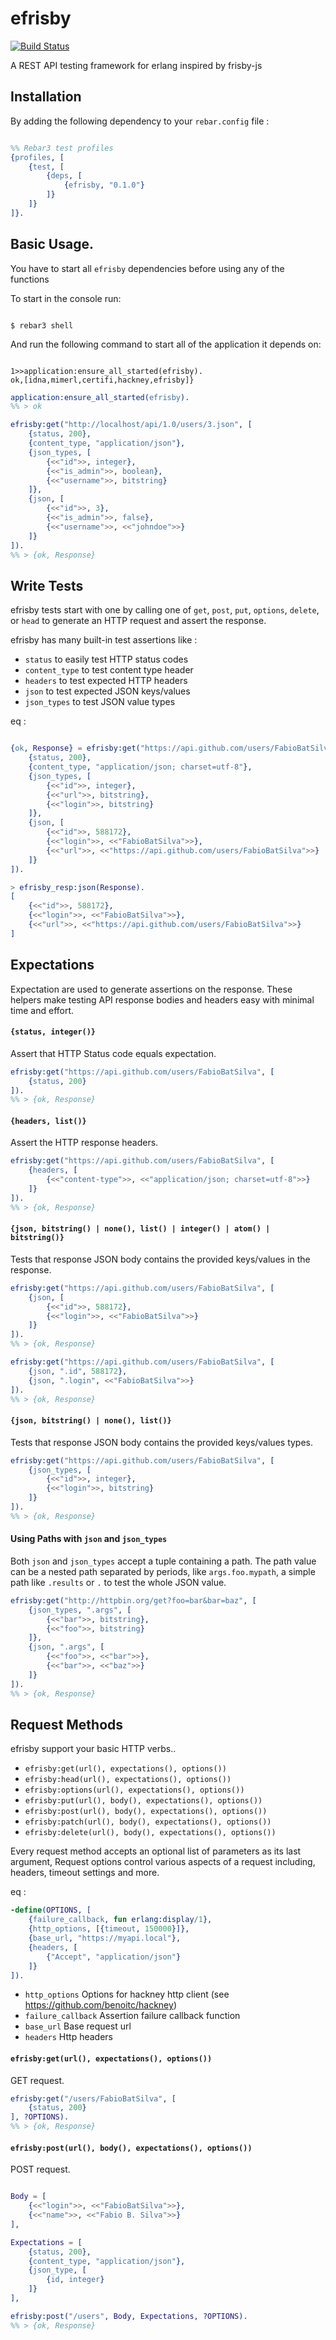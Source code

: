 # efrisby

[![Build Status](https://travis-ci.org/FabioBatSilva/efrisby.svg)](https://travis-ci.org/FabioBatSilva/efrisby)

A REST API testing framework for erlang inspired by frisby-js

## Installation

By adding the following dependency to your ```rebar.config``` file :

```erlang

%% Rebar3 test profiles
{profiles, [
    {test, [
        {deps, [
            {efrisby, "0.1.0"}
        ]}
    ]}
]}.

```

## Basic Usage.

You have to start all ``efrisby`` dependencies before using any of the functions


To start in the console run:

```erlang-repl

$ rebar3 shell

```

And run the following command to start all of the application it depends on:

```erlang-repl

1>>application:ensure_all_started(efrisby).
ok,[idna,mimerl,certifi,hackney,efrisby]}
```


```erlang
application:ensure_all_started(efrisby).
%% > ok

efrisby:get("http://localhost/api/1.0/users/3.json", [
    {status, 200},
    {content_type, "application/json"},
    {json_types, [
        {<<"id">>, integer},
        {<<"is_admin">>, boolean},
        {<<"username">>, bitstring}
    ]},
    {json, [
        {<<"id">>, 3},
        {<<"is_admin">>, false},
        {<<"username">>, <<"johndoe">>}
    ]}
]).
%% > {ok, Response}

```


## Write Tests

efrisby tests start with one by calling one of ``get``, ``post``, ``put``, ``options``, ``delete``, or ``head`` to generate an HTTP request and assert the response.

efrisby has many built-in test assertions like :

* ``status`` to easily test HTTP status codes
* ``content_type`` to test content type header
* ``headers`` to test expected HTTP headers
* ``json`` to test expected JSON keys/values
* ``json_types`` to test JSON value types

eq :

```erlang

{ok, Response} = efrisby:get("https://api.github.com/users/FabioBatSilva", [
    {status, 200},
    {content_type, "application/json; charset=utf-8"},
    {json_types, [
        {<<"id">>, integer},
        {<<"url">>, bitstring},
        {<<"login">>, bitstring}
    ]},
    {json, [
        {<<"id">>, 588172},
        {<<"login">>, <<"FabioBatSilva">>},
        {<<"url">>, <<"https://api.github.com/users/FabioBatSilva">>}
    ]}
]).

> efrisby_resp:json(Response).
[
    {<<"id">>, 588172},
    {<<"login">>, <<"FabioBatSilva">>},
    {<<"url">>, <<"https://api.github.com/users/FabioBatSilva">>}
]
```

## Expectations

Expectation are used to generate assertions on the response.
These helpers make testing API response bodies and headers easy with minimal time and effort.


#### ``{status, integer()}``

Assert that HTTP Status code equals expectation.

```erlang
efrisby:get("https://api.github.com/users/FabioBatSilva", [
    {status, 200}
]).
%% > {ok, Response}
```


#### ``{headers, list()}``

Assert the HTTP response headers.

```erlang
efrisby:get("https://api.github.com/users/FabioBatSilva", [
    {headers, [
        {<<"content-type">>, <<"application/json; charset=utf-8">>}
    ]}
]).
%% > {ok, Response}
```


#### ``{json, bitstring() | none(), list() | integer() | atom() | bitstring()}``

Tests that response JSON body contains the provided keys/values in the response.

```erlang
efrisby:get("https://api.github.com/users/FabioBatSilva", [
    {json, [
        {<<"id">>, 588172},
        {<<"login">>, <<"FabioBatSilva">>}
    ]}
]).
%% > {ok, Response}

efrisby:get("https://api.github.com/users/FabioBatSilva", [
    {json, ".id", 588172},
    {json, ".login", <<"FabioBatSilva">>}
]).
%% > {ok, Response}
```


#### ``{json, bitstring() | none(), list()}``

Tests that response JSON body contains the provided keys/values types.

```erlang
efrisby:get("https://api.github.com/users/FabioBatSilva", [
    {json_types, [
        {<<"id">>, integer},
        {<<"login">>, bitstring}
    ]}
]).
%% > {ok, Response}
```

#### Using Paths with ``json`` and ``json_types``

Both ``json`` and ``json_types`` accept a tuple containing a path.
The path value can be a nested path separated by periods, like ``args.foo.mypath``, a simple path like ``.results`` or ``.`` to test the whole JSON value.

```erlang
efrisby:get("http://httpbin.org/get?foo=bar&bar=baz", [
    {json_types, ".args", [
        {<<"bar">>, bitstring},
        {<<"foo">>, bitstring}
    ]},
    {json, ".args", [
        {<<"foo">>, <<"bar">>},
        {<<"bar">>, <<"baz">>}
    ]}
]).
%% > {ok, Response}
```

## Request Methods

efrisby support your basic HTTP verbs..

* ``efrisby:get(url(), expectations(), options())``
* ``efrisby:head(url(), expectations(), options())``
* ``efrisby:options(url(), expectations(), options())``
* ``efrisby:put(url(), body(), expectations(), options())``
* ``efrisby:post(url(), body(), expectations(), options())``
* ``efrisby:patch(url(), body(), expectations(), options())``
* ``efrisby:delete(url(), body(), expectations(), options())``


Every request method accepts an optional list of parameters as its last argument,
Request options control various aspects of a request including, headers, timeout settings and more.

eq :

```erlang
-define(OPTIONS, [
    {failure_callback, fun erlang:display/1},
    {http_options, [{timeout, 150000}]},
    {base_url, "https://myapi.local"},
    {headers, [
        {"Accept", "application/json"}
    ]}
]).
```

* ``http_options`` Options for hackney http client (see https://github.com/benoitc/hackney)
* ``failure_callback`` Assertion failure callback function
* ``base_url`` Base request url
* ``headers`` Http headers

#### ``efrisby:get(url(), expectations(), options())``

GET request.

```erlang
efrisby:get("/users/FabioBatSilva", [
    {status, 200}
], ?OPTIONS).
%% > {ok, Response}
```

#### ``efrisby:post(url(), body(), expectations(), options())``

POST request.

```erlang

Body = [
    {<<"login">>, <<"FabioBatSilva">>},
    {<<"name">>, <<"Fabio B. Silva">>}
],

Expectations = [
    {status, 200},
    {content_type, "application/json"},
    {json_type, [
        {id, integer}
    ]}
],

efrisby:post("/users", Body, Expectations, ?OPTIONS).
%% > {ok, Response}
```